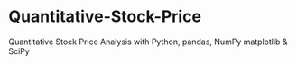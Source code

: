 # Quantitative-Stock-Price
Quantitative Stock Price Analysis with Python, pandas, NumPy matplotlib &amp; SciPy
